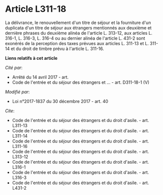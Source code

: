 # Article L311-18

La délivrance, le renouvellement d'un titre de séjour et la fourniture d'un duplicata d'un titre de séjour aux étrangers
mentionnés aux deuxième et dernière phrases du deuxième alinéa de l'article L. 313-12, aux articles L. 316-1, L. 316-3, L.
316-4 ou au dernier alinéa de l'article L. 431-2 sont exonérés de la perception des taxes prévues aux articles L. 311-13 et
L. 311-14 et du droit de timbre prévu à l'article L. 311-16.

**Liens relatifs à cet article**

_Cité par_:

  - Arrêté du 14 avril 2017 - art.
  - Code de l'entrée et du séjour des étrangers et ... - art. D311-18-1 (V)

_Modifié par_:

  - Loi n°2017-1837 du 30 décembre 2017 - art. 40

_Cite_:

  - Code de l'entrée et du séjour des étrangers et du droit d'asile. - art. L311-13
  - Code de l'entrée et du séjour des étrangers et du droit d'asile. - art. L311-14
  - Code de l'entrée et du séjour des étrangers et du droit d'asile. - art. L311-16
  - Code de l'entrée et du séjour des étrangers et du droit d'asile. - art. L313-12
  - Code de l'entrée et du séjour des étrangers et du droit d'asile. - art. L316-1
  - Code de l'entrée et du séjour des étrangers et du droit d'asile. - art. L316-3
  - Code de l'entrée et du séjour des étrangers et du droit d'asile. - art. L431-2
